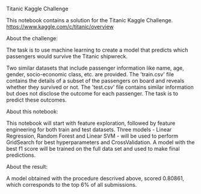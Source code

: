 Titanic Kaggle Challenge

This notebook contains a solution for the Titanic Kaggle Challenge. 
https://www.kaggle.com/c/titanic/overview

About the challenge:

The task is to use machine learning to create a model that predicts which passengers would survive the Titanic shipwreck.

Two similar datasets that include passenger information like name, age, gender, socio-economic class, etc. are provided. 
The 'train.csv' file contains the details of a subset of the passengers on board and reveals whether they survived or not.
The 'test.csv' file contains similar information but does not disclose the outcome for each passenger. The task is to predict these outcomes.


About this notebook:

This notebook will start with feature exploration, followed by feature engineering for both train and test datasets. 
Three models - Linear Regression, Random Forest and Linear SVM - will be used to perform GridSearch for best hyperparameters and CrossValidation. A model with the best f1 score will be trained on the full data set and used to make final predictions. 

About the result:

A model obtained with the procedure descrived above, scored 0.80861, which corresponds to the top 6% of all submissions.